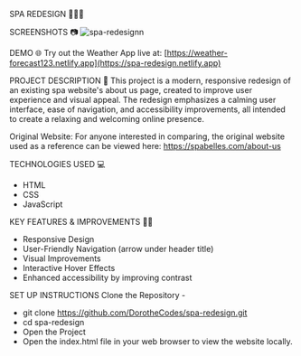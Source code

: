 SPA REDESIGN 🧖🏾‍♀️

SCREENSHOTS 📷 
![spa-redesignn](https://github.com/user-attachments/assets/57b76c70-6226-43cc-803e-e5912d76ae86)

DEMO 🌐 Try out the Weather App live at: [https://weather-forecast123.netlify.app](https://spa-redesign.netlify.app)

PROJECT DESCRIPTION 📝
This project is a modern, responsive redesign of an existing spa website's about us page, created to improve user experience and visual appeal. The redesign emphasizes a calming user interface, ease of navigation, and accessibility improvements, all intended to create a relaxing and welcoming online presence.

Original Website: For anyone interested in comparing, the original website used as a reference can be viewed here: https://spabelles.com/about-us

TECHNOLOGIES USED 💻
- HTML 
- CSS 
- JavaScript 

KEY FEATURES & IMPROVEMENTS 👍🏾
- Responsive Design
- User-Friendly Navigation (arrow under header title)
- Visual Improvements
- Interactive Hover Effects
- Enhanced accessibility by improving contrast

SET UP INSTRUCTIONS
Clone the Repository -
- git clone https://github.com/DorotheCodes/spa-redesign.git
- cd spa-redesign
- Open the Project
- Open the index.html file in your web browser to view the website locally.

